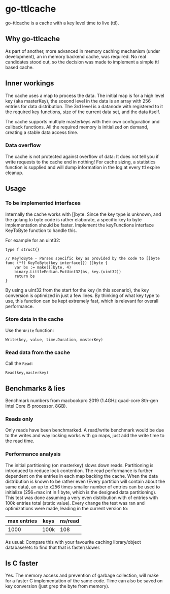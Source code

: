 # go-ttlcache

go-ttlcache is a cache with a key level time to live (ttl).

## Why go-ttlcache

As part of another, more advanced in memory caching mechanism (under development), an in memory backend cache, was required. No real candidates stood out, so the decision was made to implement a simple ttl based cache.

## Inner workings

The cache uses a map to process the data. The initial map is for a high level key (aka masterKey), the sceond level in the data is an array with 256 entries for data distribution. The 3rd level is a datanode with registered to it the required key functions, size of the current data set, and the data itself.

The cache supports multiple masterkeys with their own configuration and callback functions. All the required memory is initialized on demand, creating a stable data access time.

### Data overflow

The cache is not protected against overflow of data: It does not tell you if write requests to the cache end in nothing! For cache sizing, a statistics function is supplied and will dump information in the log at every ttl expire cleanup.

## Usage

### To be implemented interfaces

Internally the cache works with []byte. Since the key type is unknown, and the golang to byte code is rather elaborate, a specific key to byte implementation should be faster. Implement the keyFunctions interface KeyToByte function to handle this.

For example for an uint32:

```golang
type f struct{}

// KeyToByte - Parses specific key as provided by the code to []byte
func (*f) KeyToByte(key interface{}) []byte {
    var bs := make([]byte, 4)
    binary.LittleEndian.PutUint32(bs, key.(uint32))
    return bs
}
```

By using a uint32 from the start for the key (in this scenario), the key conversion is optimized in just a few lines. By thinking of what key type to use, this function can be kept extremely fast, which is relevant for overall performance.

### Store data in the cache

Use the `Write` function:

```golang
Write(key, value, time.Duration, masterKey)
```

### Read data from the cache

Call the `Read`:

```golang
Read(key,masterkey)
```

## Benchmarks & lies

Benchmark numbers from macbookpro 2019 (1.4GHz quad-core 8th-gen Intel Core i5 processor, 8GB).

### Reads only

Only reads have been benchmarked. A read/write benchmark would be due to the writes and way locking works with go maps, just add the write time to the read time.

### Performance analysis

The initial partitioning (on masterkey) slows down reads. Partitioning is introduced to reduce lock contention.
The read performance is further dependent on the entries in each map backing the cache. When the data distribution is known to be rather even (Every partition will contain about the same data), an up to x256 times smaller number of entries can be used to initialize (256=max int in 1 byte, which is the designed data partitioning). 
This test was done assuming a very even distribution with of entries with 100k entries total (static value).
Every change the test was ran and optimizations were made, leading in the current version to:

| max entries | keys | ns/read
|---|---|---
| 1000 | 100k | 108

As usual: Compare this with your favourite caching library/object database/etc to find that that is faster/slower.

## Is C faster

Yes. The memory access and prevention of garbage collection, will make for a faster C implementation of the same code. Time can also be saved on key conversion (just grep the byte from memory).
